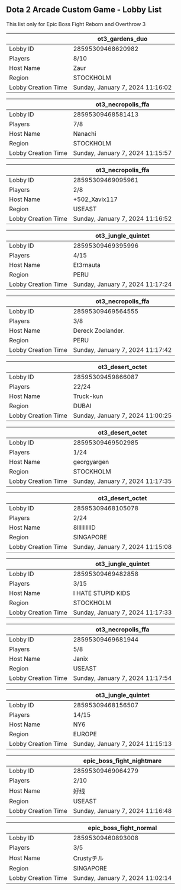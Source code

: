 ## Dota 2 Arcade Custom Game - Lobby List

This list only for Epic Boss Fight Reborn and Overthrow 3

|  | ot3_gardens_duo |
| ------ | ------ |
| Lobby ID | 28595309468620982 |
| Players | 8/10 |
| Host Name | Zaur |
| Region | STOCKHOLM |
| Lobby Creation Time | Sunday, January 7, 2024 11:16:02 |


|  | ot3_necropolis_ffa |
| ------ | ------ |
| Lobby ID | 28595309468581413 |
| Players | 7/8 |
| Host Name | Nanachi |
| Region | STOCKHOLM |
| Lobby Creation Time | Sunday, January 7, 2024 11:15:57 |


|  | ot3_necropolis_ffa |
| ------ | ------ |
| Lobby ID | 28595309469095961 |
| Players | 2/8 |
| Host Name | +502_Xavix117 |
| Region | USEAST |
| Lobby Creation Time | Sunday, January 7, 2024 11:16:52 |


|  | ot3_jungle_quintet |
| ------ | ------ |
| Lobby ID | 28595309469395996 |
| Players | 4/15 |
| Host Name | Et3rnauta |
| Region | PERU |
| Lobby Creation Time | Sunday, January 7, 2024 11:17:24 |


|  | ot3_necropolis_ffa |
| ------ | ------ |
| Lobby ID | 28595309469564555 |
| Players | 3/8 |
| Host Name | Dereck Zoolander. |
| Region | PERU |
| Lobby Creation Time | Sunday, January 7, 2024 11:17:42 |


|  | ot3_desert_octet |
| ------ | ------ |
| Lobby ID | 28595309459866087 |
| Players | 22/24 |
| Host Name | Truck-kun |
| Region | DUBAI |
| Lobby Creation Time | Sunday, January 7, 2024 11:00:25 |


|  | ot3_desert_octet |
| ------ | ------ |
| Lobby ID | 28595309469502985 |
| Players | 1/24 |
| Host Name | georgyargen |
| Region | STOCKHOLM |
| Lobby Creation Time | Sunday, January 7, 2024 11:17:35 |


|  | ot3_desert_octet |
| ------ | ------ |
| Lobby ID | 28595309468105078 |
| Players | 2/24 |
| Host Name | 8llllllllllD |
| Region | SINGAPORE |
| Lobby Creation Time | Sunday, January 7, 2024 11:15:08 |


|  | ot3_jungle_quintet |
| ------ | ------ |
| Lobby ID | 28595309469482858 |
| Players | 3/15 |
| Host Name | I HATE STUPID KIDS |
| Region | STOCKHOLM |
| Lobby Creation Time | Sunday, January 7, 2024 11:17:33 |


|  | ot3_necropolis_ffa |
| ------ | ------ |
| Lobby ID | 28595309469681944 |
| Players | 5/8 |
| Host Name | Janix |
| Region | USEAST |
| Lobby Creation Time | Sunday, January 7, 2024 11:17:54 |


|  | ot3_jungle_quintet |
| ------ | ------ |
| Lobby ID | 28595309468156507 |
| Players | 14/15 |
| Host Name | NY6 |
| Region | EUROPE |
| Lobby Creation Time | Sunday, January 7, 2024 11:15:13 |


|  | epic_boss_fight_nightmare |
| ------ | ------ |
| Lobby ID | 28595309469064279 |
| Players | 2/10 |
| Host Name | 好线 |
| Region | USEAST |
| Lobby Creation Time | Sunday, January 7, 2024 11:16:48 |


|  | epic_boss_fight_normal |
| ------ | ------ |
| Lobby ID | 28595309460893008 |
| Players | 3/5 |
| Host Name | Crustyチル |
| Region | SINGAPORE |
| Lobby Creation Time | Sunday, January 7, 2024 11:02:14 |



